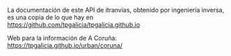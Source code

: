 La documentación de este API de itranvías, obtenido por ingeniería inversa, es una copia de lo que hay en https://github.com/tpgalicia/tpgalicia.github.io

Web para la información de A Coruña: https://tpgalicia.github.io/urban/coruna/